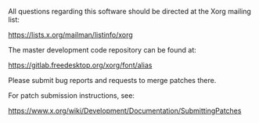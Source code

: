 
All questions regarding this software should be directed at the
Xorg mailing list:

  https://lists.x.org/mailman/listinfo/xorg

The master development code repository can be found at:

  https://gitlab.freedesktop.org/xorg/font/alias

Please submit bug reports and requests to merge patches there.

For patch submission instructions, see:

  https://www.x.org/wiki/Development/Documentation/SubmittingPatches


